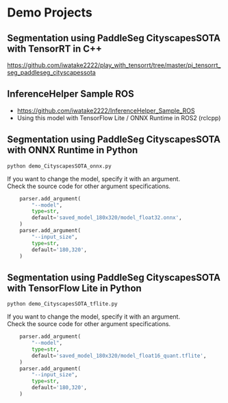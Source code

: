 # Demo Projects

## Segmentation using PaddleSeg CityscapesSOTA with TensorRT in C++
https://github.com/iwatake2222/play_with_tensorrt/tree/master/pj_tensorrt_seg_paddleseg_cityscapessota

## InferenceHelper Sample ROS
- https://github.com/iwatake2222/InferenceHelper_Sample_ROS
- Using this model with TensorFlow Lite / ONNX Runtime in ROS2 (rclcpp)

## Segmentation using PaddleSeg CityscapesSOTA with ONNX Runtime in Python
```
python demo_CityscapesSOTA_onnx.py
```

If you want to change the model, specify it with an argument.<br>
Check the source code for other argument specifications.
```python
    parser.add_argument(
        "--model",
        type=str,
        default='saved_model_180x320/model_float32.onnx',
    )
    parser.add_argument(
        "--input_size",
        type=str,
        default='180,320',
    )
```

## Segmentation using PaddleSeg CityscapesSOTA with TensorFlow Lite in Python
```
python demo_CityscapesSOTA_tflite.py
```

If you want to change the model, specify it with an argument.<br>
Check the source code for other argument specifications.
```python
    parser.add_argument(
        "--model",
        type=str,
        default='saved_model_180x320/model_float16_quant.tflite',
    )
    parser.add_argument(
        "--input_size",
        type=str,
        default='180,320',
    )
```

